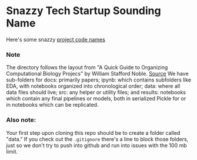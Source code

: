 # Snazzy Tech Startup Sounding Name

Here's some snazzy [project code names](https://royal.pingdom.com/the-developer-obsession-with-code-names-186-interesting-examples/)

### Note
The directory follows the layout from "A Quick Guide to Organizing Computational Biology Projecs" by William Stafford Noble.
[Source](https://journals.plos.org/ploscompbiol/article/file?id=10.1371/journal.pcbi.1000424&type=printable)
We have sub-folders for docs: primarily papers; ipynb: which contains subfolders like EDA, with notebooks organized into chronological order; data: where all data files should live; src: any helper or utility files; and results: notebooks which contain any final pipelines or models, both in serialized Pickle for or in notebooks which can be replicated.

### Also note:
Your first step upon cloning this repo should be to create a folder called "data."
If you check out the `.gitignore` there's a line to block those folders, just so we don't try to push into github and run into issues with the 100 mb limit. 
